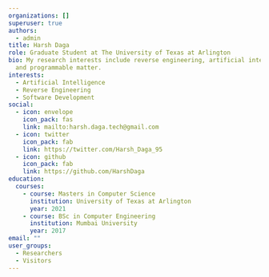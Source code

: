 ```yaml
---
organizations: []
superuser: true
authors:
  - admin
title: Harsh Daga
role: Graduate Student at The University of Texas at Arlington
bio: My research interests include reverse engineering, artificial intelligence
  and programmable matter.
interests:
  - Artificial Intelligence
  - Reverse Engineering
  - Software Development
social:
  - icon: envelope
    icon_pack: fas
    link: mailto:harsh.daga.tech@gmail.com
  - icon: twitter
    icon_pack: fab
    link: https://twitter.com/Harsh_Daga_95
  - icon: github
    icon_pack: fab
    link: https://github.com/HarshDaga
education:
  courses:
    - course: Masters in Computer Science
      institution: University of Texas at Arlington
      year: 2021
    - course: BSc in Computer Engineering
      institution: Mumbai University
      year: 2017
email: ""
user_groups:
  - Researchers
  - Visitors
---
```

